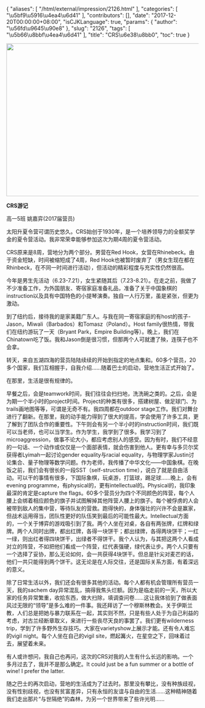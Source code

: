 {
    "aliases": [
        "/html/external/impression/2126.html"
    ],
    "categories": [
        "\u5bf9\u5916\u4ea4\u6d41"
    ],
    "contributors": [],
    "date": "2017-12-20T00:00:00+08:00",
    "isCJKLanguage": true,
    "params": {
        "author": "\u56fd\u9645\u90e8"
    },
    "slug": "2126",
    "tags": [
        "\u5b66\u8bbf\u4ea4\u6d41"
    ],
    "title": "CRS\u6e38\u8bb0",
    "toc": true
}


<img
    src="https://cdn.tfls.online/mirror/full/6b6bc4d37680bcd7a000106dea5ce0d3d719b3eb.jpg"
    style="display:block;margin-left:auto;margin-right:auto;"
    decoding="async"
    fetchpriority="auto"
    loading="lazy"
    height="400"
    width="600"
/>




  








**CRS游记**




高一5班 姚嘉弈(2017届营员)




太阳升夏令营可谓历史悠久。CRS始创于1930年，是一个培养领导力的全额奖学金的夏令营活动。我非常荣幸能够参加这次为期4周的夏令营活动。




CRS原来是8周，营地分为两个部分。男营在Red Hook，女营在Rhinebeck。由于资金短缺，时间被缩短成了4周，Red Hook也被暂时废弃了（男女生现在都在Rhinbeck，在不同一时间进行活动），但活动的精彩程度与充实性仍然很高。




今年是男生先活动（6.23-7.21），女生紧随其后（7.23-8.21）。在走之前，我做了不少准备工作，为外国朋友、寄宿家庭准备礼品，准备了关于中国象棋的instruction以及具有中国特色的小提琴演奏。独自一人行万里，虽是紧张，但更为激动。




到了纽约后，接待我的是家美籍广东人。与我在同一寄宿家庭的有host的孩子-Jason，Miwali（Barbados）和Tomasz（Poland）。Host family很热情，带我们在纽约游玩了一天（Bryant Park，Empire Building等）。晚上，我们在Chinatown吃了饭。我和Jason倒是很习惯，但那两个人可就遭了殃，连筷子也不会拿。




转天，来自五湖四海的营员陆陆续续的开始到指定的地点集和。60多个营员，20多个国家，我们互相握手，自我介绍……随着巴士的启动，营地生活正式开始了。




在那里，生活是很有规律的。




早餐之后，会是teamwork时间，我们往往会扫扫地，洗洗碗之类的。之后，会是为期一个半小时的project时间。Project的种类有很多，搭建树屋、做足球门、为trails画地图等等，可谓是无奇不有。我四周都在outdoor stage工作。我们对舞台进行了翻新。在那里，我的动手能力得到了很大的提高，学会使用了许多工具，更了解到了团队合作的重要性。下午则会有另一个半小时的instruction时间，我们既可以当老师，也可以当学生。作为学生，我学到了很多。我学习到了microaggression，做事不论大小，都应考虑别人的感受。因为有时，我们不经意的一句话、一个动作或仅仅是一个面部表情，就会伤害到他人。更有幸与多贝尔奖获得者Lyimah一起讨论gender equality与racial equality，与物理学家Justin讨论集合、量子物理等数学问题。作为老师，我传播了中华文化——中国象棋。在晚饭之前，我们会有很长的一段SST（self-struction time），说白了就是自由活动。可以干的事情有很多，下国际象棋，玩桌游，打篮球，踢足球……晚上，会有evening programme，有physical的，更有intellectual的。Physical的，我印象最深的肯定是capture the flags。60多个营员分为四个不同颜色的阵营，每个人腰上会绑着相应颜色的旗子并试图解掉其他阵营人腰上的旗子。每个被俘虏的人会被带到敌人的集中营，等待队友的营救。跑得快的，身体强壮的兴许不会是赢家，但战术运用得当，团队性更好的队伍笑到最后的可能性最大。Intellectual方面的，一个关于博弈的游戏吸引到了我。两个人坐在对桌，各自有两张牌，红牌和绿牌。两个人同时出牌，都出红牌，各得一块饼干；都出绿牌，各得两块饼干；一红一绿，则出红者得四块饼干，出绿者不得饼干。我个人认为，与其把这两个人看成对立的阵营，不如把他们看成一个阵营，红代表强硬，绿代表让步。两个人只要有一个选择了妥协，那么无论如何，会一共获得4块饼干。但总是针尖对麦芒的话，他们一共只能得到两个饼干。这无论是在人际交往，还是国际关系方面，有着深远的意义。




除了日常生活以外，我们还会有很多其他的活动。每个人都有机会管理所有营员一天，我的sachem day异常混乱，搞得我焦头烂额。因为是临走前的一天，所以大家的任务异常繁重，收拾东西，做大扫除，填调查问卷……这让我体验到了做表面风过无限的“领导”是多么难的一件事。我还拜访了一个穆斯林教会。关于伊斯兰教，人们总是把她与暴力联系在一起，其实则不然，只是有些人处于为自己利益的考虑，对古兰经断章取义，来进行一些丧尽天良的事罢了。我们更有wilderness trip，学到了许多野外生存技巧。大家在varietyshow上展示才能。还有令人难忘的vigil night。每个人坐在自己的vigil site，燃起篝火，在星空之下，回味着过去，展望着未来。




有人或许想问，我自己也再问，这次的CRS对我的人生有什么长远的影响。一个多月过去了，我并不是那么确定。It could just be a fun summer or a bottle of wine! I prefer the latter.




随之巴士的再次启动，营地的生活成为了过去时。那里没有攀比，没有种族歧视，没有性别歧视，也没有贫富差异，只有永恒的友谊与自由的生活……这种精神随着我们走出那片“与世隔绝”的森林，为另一个世界带来了些许光明……




 



